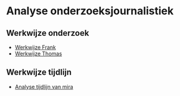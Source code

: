 # Analyse onderzoeksjournalistiek

## Werkwijze onderzoek
* [Werkwijze Frank](werkwijze-frank.md)
* [Werkwijze Thomas](werkwijze-thomas-bollen.md)


## Werkwijze tijdlijn
* [Analyse tijdlijn van mira](analyse-tijdlijn-mira-sys.md)